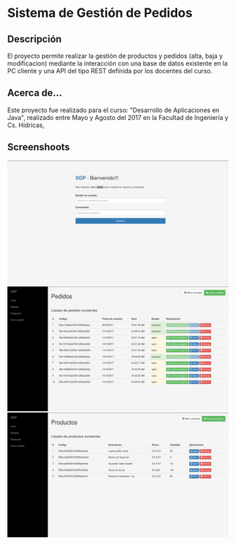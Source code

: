 # Sistema de Gestión de Pedidos

## Descripción
El proyecto permite realizar la gestión de productos y pedidos (alta, baja y modificacion) mediante la interacción con una base de datos existente en la PC cliente y una API del tipo  REST definida por los docentes del curso. 

## Acerca de...
Este proyecto fue realizado para el curso: "Desarrollo de Aplicaciones en Java", realizado entre Mayo y Agosto del 2017 en la Facultad de Ingeniería y Cs. Hídricas,

## Screenshoots
![captura 1](https://github.com/emiliano-sangoi/sistema-stock/blob/master/sgp_screenshot_login.png)
![captura 2](https://github.com/emiliano-sangoi/sistema-stock/blob/master/sgp_screenshot1.png)
![captura 3](https://github.com/emiliano-sangoi/sistema-stock/blob/master/sgp_screenshoot2.png)
